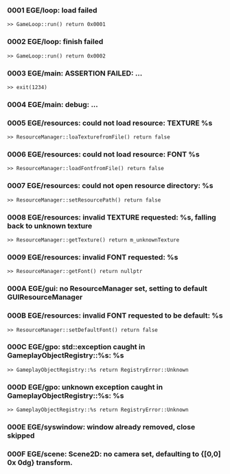 ### 0001 EGE/loop: load failed
	>> GameLoop::run() return 0x0001
### 0002 EGE/loop: finish failed
	>> GameLoop::run() return 0x0002
### 0003 EGE/main: ASSERTION FAILED: ...
	>> exit(1234)
### 0004 EGE/main: debug: ...
### 0005 EGE/resources: could not load resource: TEXTURE %s
	>> ResourceManager::loaTexturefromFile() return false
### 0006 EGE/resources: could not load resource: FONT %s
	>> ResourceManager::loadFontfromFile() return false
### 0007 EGE/resources: could not open resource directory: %s
	>> ResourceManager::setResourcePath() return false
### 0008 EGE/resources: invalid TEXTURE requested: %s, falling back to unknown texture
	>> ResourceManager::getTexture() return m_unknownTexture
### 0009 EGE/resources: invalid FONT requested: %s
	>> ResourceManager::getFont() return nullptr
### 000A EGE/gui: no ResourceManager set, setting to default GUIResourceManager
### 000B EGE/resources: invalid FONT requested to be default: %s
	>> ResourceManager::setDefaultFont() return false
### 000C EGE/gpo: std::exception caught in GameplayObjectRegistry::%s: %s
	>> GameplayObjectRegistry::%s return RegistryError::Unknown
### 000D EGE/gpo: unknown exception caught in GameplayObjectRegistry::%s: %s
	>> GameplayObjectRegistry::%s return RegistryError::Unknown
### 000E EGE/syswindow: window already removed, close skipped
### 000F EGE/scene: Scene2D: no camera set, defaulting to {[0,0] 0x 0dg} transform.
